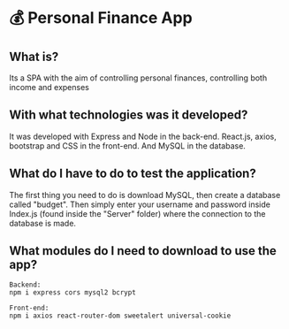 # 💰 Personal Finance App
## What is?
Its a SPA with the aim of controlling personal finances, controlling both income and expenses
## With what technologies was it developed?
It was developed with Express and Node in the back-end. React.js, axios, bootstrap and CSS in the front-end. And MySQL in the database.  
## What do I have to do to test the application?
The first thing you need to do is download MySQL, then create a database called "budget". Then simply enter your username and password inside Index.js (found inside the "Server" folder) where the connection to the database is made.
## What modules do I need to download to use the app?
```
Backend:
npm i express cors mysql2 bcrypt

Front-end:
npm i axios react-router-dom sweetalert universal-cookie
```
